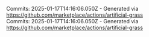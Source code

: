 Commits: 2025-01-17T14:16:06.050Z - Generated via https://github.com/marketplace/actions/artificial-grass
<br>
Commits: 2025-01-17T14:16:06.050Z - Generated via https://github.com/marketplace/actions/artificial-grass
<br>
